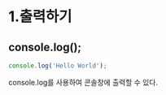 # 1.출력하기

## console.log();

```jsx
console.log('Hello World');
```

console.log를 사용하여 콘솔창에 출력할 수 있다.
